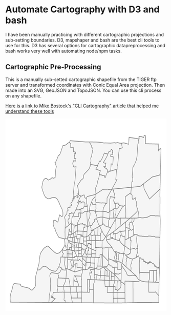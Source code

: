 # Automate Cartography with D3 and bash

I have been manually practicing with different cartographic projections and sub-setting boundaries. D3, mapshaper and bash are the best cli tools to use for this. D3 has several options for cartographic datapreprocessing and bash works very well with automating node/npm tasks.

## Cartographic Pre-Processing
This is a manually sub-setted cartographic shapefile from the TIGER ftp server and transformed coordinates with Conic Equal Area projection. Then made into an SVG, GeoJSON and TopoJSON. You can use this cli process on any shapefile.

[Here is a link to Mike Bostock's "CLI Cartography" article that helped me understand these tools](https://medium.com/@mbostock/command-line-cartography-part-1-897aa8f8ca2c)

<img src="https://github.com/alanoakes/cliCartoWorkflow/raw/master/Shelby%20County%20Tracts.PNG" alt="Shelby County Albers" width="600" height="600">
